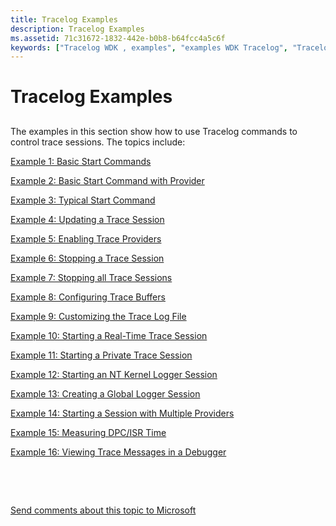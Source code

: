 ```yaml
---
title: Tracelog Examples
description: Tracelog Examples
ms.assetid: 71c31672-1832-442e-b0b8-b64fcc4a5c6f
keywords: ["Tracelog WDK , examples", "examples WDK Tracelog", "Tracelog WDK , commands", "commands WDK Tracelog"]
---
```


# Tracelog Examples


## <span id="ddk_tracelog_examples_tools"></span><span id="DDK_TRACELOG_EXAMPLES_TOOLS"></span>


The examples in this section show how to use Tracelog commands to control trace sessions. The topics include:

[Example 1: Basic Start Commands](example-1--basic-start-command.md)

[Example 2: Basic Start Command with Provider](example-2--basic-start-command-with-provider.md)

[Example 3: Typical Start Command](example-3--typical-start-command.md)

[Example 4: Updating a Trace Session](example-4--updating-a-trace-session.md)

[Example 5: Enabling Trace Providers](example-5--enabling-trace-providers.md)

[Example 6: Stopping a Trace Session](example-6--stopping-a-trace-session.md)

[Example 7: Stopping all Trace Sessions](example-7--stopping-all-trace-sessions.md)

[Example 8: Configuring Trace Buffers](example-8--configuring-trace-buffers.md)

[Example 9: Customizing the Trace Log File](example-9--customizing-the-trace-log-file.md)

[Example 10: Starting a Real-Time Trace Session](example-10--starting-a-real-time-trace-session.md)

[Example 11: Starting a Private Trace Session](example-11--starting-a-private-trace-session.md)

[Example 12: Starting an NT Kernel Logger Session](example-12--starting-an-nt-kernel-logger-session.md)

[Example 13: Creating a Global Logger Session](example-13--creating-a-global-logger-session.md)

[Example 14: Starting a Session with Multiple Providers](example-14--starting-a-trace-session-with-multiple-providers.md)

[Example 15: Measuring DPC/ISR Time](example-15--measuring-dpc-isr-time.md)

[Example 16: Viewing Trace Messages in a Debugger](example-16--viewing-trace-messages-in-a-debugger.md)

 

 

[Send comments about this topic to Microsoft](mailto:wsddocfb@microsoft.com?subject=Documentation%20feedback%20[devtest\devtest]:%20Tracelog%20Examples%20%20RELEASE:%20%2811/17/2016%29&body=%0A%0APRIVACY%20STATEMENT%0A%0AWe%20use%20your%20feedback%20to%20improve%20the%20documentation.%20We%20don't%20use%20your%20email%20address%20for%20any%20other%20purpose,%20and%20we'll%20remove%20your%20email%20address%20from%20our%20system%20after%20the%20issue%20that%20you're%20reporting%20is%20fixed.%20While%20we're%20working%20to%20fix%20this%20issue,%20we%20might%20send%20you%20an%20email%20message%20to%20ask%20for%20more%20info.%20Later,%20we%20might%20also%20send%20you%20an%20email%20message%20to%20let%20you%20know%20that%20we've%20addressed%20your%20feedback.%0A%0AFor%20more%20info%20about%20Microsoft's%20privacy%20policy,%20see%20http://privacy.microsoft.com/default.aspx. "Send comments about this topic to Microsoft")





